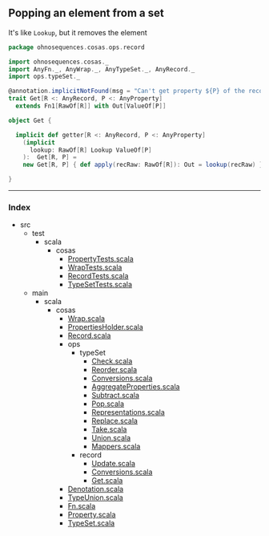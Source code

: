 
## Popping an element from a set

It's like `Lookup`, but it removes the element



```scala
package ohnosequences.cosas.ops.record

import ohnosequences.cosas._
import AnyFn._, AnyWrap._, AnyTypeSet._, AnyRecord._
import ops.typeSet._

@annotation.implicitNotFound(msg = "Can't get property ${P} of the record ${R}")
trait Get[R <: AnyRecord, P <: AnyProperty] 
  extends Fn1[RawOf[R]] with Out[ValueOf[P]]

object Get {

  implicit def getter[R <: AnyRecord, P <: AnyProperty]
    (implicit 
      lookup: RawOf[R] Lookup ValueOf[P]
    ):  Get[R, P] = 
    new Get[R, P] { def apply(recRaw: RawOf[R]): Out = lookup(recRaw) }

}

```


------

### Index

+ src
  + test
    + scala
      + cosas
        + [PropertyTests.scala][test/scala/cosas/PropertyTests.scala]
        + [WrapTests.scala][test/scala/cosas/WrapTests.scala]
        + [RecordTests.scala][test/scala/cosas/RecordTests.scala]
        + [TypeSetTests.scala][test/scala/cosas/TypeSetTests.scala]
  + main
    + scala
      + cosas
        + [Wrap.scala][main/scala/cosas/Wrap.scala]
        + [PropertiesHolder.scala][main/scala/cosas/PropertiesHolder.scala]
        + [Record.scala][main/scala/cosas/Record.scala]
        + ops
          + typeSet
            + [Check.scala][main/scala/cosas/ops/typeSet/Check.scala]
            + [Reorder.scala][main/scala/cosas/ops/typeSet/Reorder.scala]
            + [Conversions.scala][main/scala/cosas/ops/typeSet/Conversions.scala]
            + [AggregateProperties.scala][main/scala/cosas/ops/typeSet/AggregateProperties.scala]
            + [Subtract.scala][main/scala/cosas/ops/typeSet/Subtract.scala]
            + [Pop.scala][main/scala/cosas/ops/typeSet/Pop.scala]
            + [Representations.scala][main/scala/cosas/ops/typeSet/Representations.scala]
            + [Replace.scala][main/scala/cosas/ops/typeSet/Replace.scala]
            + [Take.scala][main/scala/cosas/ops/typeSet/Take.scala]
            + [Union.scala][main/scala/cosas/ops/typeSet/Union.scala]
            + [Mappers.scala][main/scala/cosas/ops/typeSet/Mappers.scala]
          + record
            + [Update.scala][main/scala/cosas/ops/record/Update.scala]
            + [Conversions.scala][main/scala/cosas/ops/record/Conversions.scala]
            + [Get.scala][main/scala/cosas/ops/record/Get.scala]
        + [Denotation.scala][main/scala/cosas/Denotation.scala]
        + [TypeUnion.scala][main/scala/cosas/TypeUnion.scala]
        + [Fn.scala][main/scala/cosas/Fn.scala]
        + [Property.scala][main/scala/cosas/Property.scala]
        + [TypeSet.scala][main/scala/cosas/TypeSet.scala]

[test/scala/cosas/PropertyTests.scala]: ../../../../../test/scala/cosas/PropertyTests.scala.md
[test/scala/cosas/WrapTests.scala]: ../../../../../test/scala/cosas/WrapTests.scala.md
[test/scala/cosas/RecordTests.scala]: ../../../../../test/scala/cosas/RecordTests.scala.md
[test/scala/cosas/TypeSetTests.scala]: ../../../../../test/scala/cosas/TypeSetTests.scala.md
[main/scala/cosas/Wrap.scala]: ../../Wrap.scala.md
[main/scala/cosas/PropertiesHolder.scala]: ../../PropertiesHolder.scala.md
[main/scala/cosas/Record.scala]: ../../Record.scala.md
[main/scala/cosas/ops/typeSet/Check.scala]: ../typeSet/Check.scala.md
[main/scala/cosas/ops/typeSet/Reorder.scala]: ../typeSet/Reorder.scala.md
[main/scala/cosas/ops/typeSet/Conversions.scala]: ../typeSet/Conversions.scala.md
[main/scala/cosas/ops/typeSet/AggregateProperties.scala]: ../typeSet/AggregateProperties.scala.md
[main/scala/cosas/ops/typeSet/Subtract.scala]: ../typeSet/Subtract.scala.md
[main/scala/cosas/ops/typeSet/Pop.scala]: ../typeSet/Pop.scala.md
[main/scala/cosas/ops/typeSet/Representations.scala]: ../typeSet/Representations.scala.md
[main/scala/cosas/ops/typeSet/Replace.scala]: ../typeSet/Replace.scala.md
[main/scala/cosas/ops/typeSet/Take.scala]: ../typeSet/Take.scala.md
[main/scala/cosas/ops/typeSet/Union.scala]: ../typeSet/Union.scala.md
[main/scala/cosas/ops/typeSet/Mappers.scala]: ../typeSet/Mappers.scala.md
[main/scala/cosas/ops/record/Update.scala]: Update.scala.md
[main/scala/cosas/ops/record/Conversions.scala]: Conversions.scala.md
[main/scala/cosas/ops/record/Get.scala]: Get.scala.md
[main/scala/cosas/Denotation.scala]: ../../Denotation.scala.md
[main/scala/cosas/TypeUnion.scala]: ../../TypeUnion.scala.md
[main/scala/cosas/Fn.scala]: ../../Fn.scala.md
[main/scala/cosas/Property.scala]: ../../Property.scala.md
[main/scala/cosas/TypeSet.scala]: ../../TypeSet.scala.md